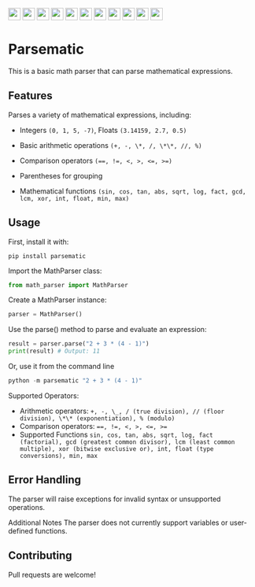 <img src="https://img.shields.io/github/actions/workflow/status/infibrocco/parsematic/python-package.yml?style=for-the-badge" height="25"> <img src="https://img.shields.io/badge/license-MIT-0?style=for-the-badge" height="25"> <img src="https://img.shields.io/github/repo-size/infibrocco/parsematic?style=for-the-badge" height="25"> <img src="https://sloc.xyz/github/infibrocco/parsematic/?style=for-the-badge" height="25"> <img src="https://img.shields.io/github/stars/infibrocco/parsematic?style=for-the-badge" height="25"> <img src="https://img.shields.io/badge/python_version-3.7%2C%203.8%2C%203.9%2C%203.10%203.11%2C%203.12-37?style=for-the-badge" height="25">
<img src="https://forthebadge.com/images/featured/featured-built-with-love.svg" height="25">
<img src="https://forthebadge.com/images/featured/featured-powered-by-electricity.svg" height="25">
<img src="https://img.shields.io/badge/code_style-black-000000.svg" height="25">
<img src="https://img.shields.io/badge/imports-isort-1674b1?style=flat&labelColor=ef8336" height="25">
<img src="https://img.shields.io/badge/mypy-checked-2a6db2" height="25">

# Parsematic

This is a basic math parser that can parse mathematical expressions.

## Features

Parses a variety of mathematical expressions, including:

- Integers `(0, 1, 5, -7)`, Floats `(3.14159, 2.7, 0.5)`

- Basic arithmetic operations `(+, -, \*, /, \*\*, //, %)`

- Comparison operators `(==, !=, <, >, <=, >=)`

- Parentheses for grouping

- Mathematical functions `(sin, cos, tan, abs, sqrt, log, fact, gcd, lcm, xor, int, float, min, max)`

## Usage

First, install it with:

```
pip install parsematic
```

Import the MathParser class:

```Python
from math_parser import MathParser
```

Create a MathParser instance:

```Python
parser = MathParser()
```

Use the parse() method to parse and evaluate an expression:

```Python
result = parser.parse("2 + 3 * (4 - 1)")
print(result) # Output: 11
```

Or, use it from the command line

```Python
python -m parsematic "2 + 3 * (4 - 1)"
```

Supported Operators:

- Arithmetic operators: `+, -, \_, / (true division), // (floor division), \*\* (exponentiation), % (modulo)`
- Comparison operators: `==, !=, <, >, <=, >=`
- Supported Functions
  `sin, cos, tan, abs, sqrt, log,
fact (factorial),
gcd (greatest common divisor),
lcm (least common multiple),
xor (bitwise exclusive or),
int, float (type conversions),
min, max`

## Error Handling

The parser will raise exceptions for invalid syntax or unsupported operations.

Additional Notes
The parser does not currently support variables or user-defined functions.

## Contributing

Pull requests are welcome!
